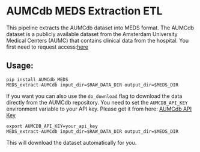 # AUMCdb MEDS Extraction ETL

This pipeline extracts the AUMCdb dataset into MEDS format. The AUMCdb dataset is a publicly available dataset from the
Amsterdam University Medical Centers (AUMC) that contains clinical data from the hospital. You first need to request
access:[here](https://lifesciences.datastations.nl/dataset.xhtml?persistentId=doi:10.17026/dans-22u-f8vd)

## Usage:

```
pip install AUMCdb_MEDS
MEDS_extract-AUMCdb input_dir=$RAW_DATA_DIR output_dir=$MEDS_DIR
```

If you want you can also use the `do_download` flag to download the data directly from the AUMCdb repository.
You need to set the `AUMCDB_API_KEY` environment variable to your API key.
Please get it from
here: [AUMCdb API Key](https://lifesciences.datastations.nl/dataverseuser.xhtml?selectTab=dataRelatedToMe)

```
export AUMCDB_API_KEY=your_api_key
MEDS_extract-AUMCdb input_dir=$RAW_DATA_DIR output_dir=$MEDS_DIR
```
This will download the dataset automatically for you.
